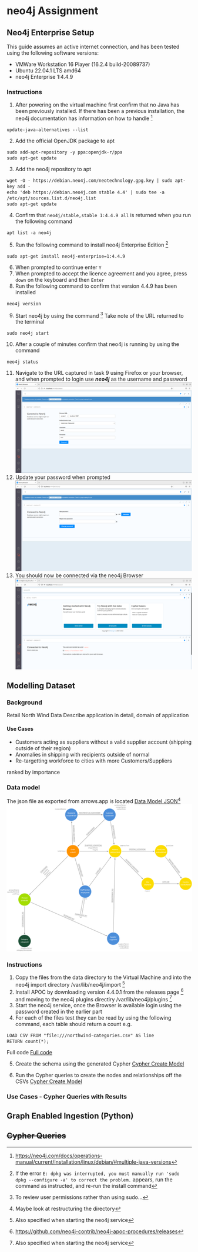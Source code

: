 # neo4j Assignment
## Neo4j Enterprise Setup 
This guide assumes an active internet connection, and has been tested using the following software versions:
- VMWare Workstation 16 Player (16.2.4 build-20089737)
- Ubuntu 22.04.1 LTS amd64
- neo4j Enterprise 1:4.4.9

### Instructions

1. After powering on the virtual machine first confirm that no Java has been previously installed. If there has been a previous installation, the neo4j documentation has information on how to handle [^1] 
```shell
update-java-alternatives --list
```
2. Add the official OpenJDK package to apt
```shell
sudo add-apt-repository -y ppa:openjdk-r/ppa
sudo apt-get update
```
3. Add the neo4j repository to apt
```shell
wget -O - https://debian.neo4j.com/neotechnology.gpg.key | sudo apt-key add -
echo 'deb https://debian.neo4j.com stable 4.4' | sudo tee -a /etc/apt/sources.list.d/neo4j.list
sudo apt-get update
```
4. Confirm that ```neo4j/stable,stable 1:4.4.9 all``` is returned when you run the following command 
```shell
apt list -a neo4j
```
5. Run the following command to install neo4j Enterprise Edition [^2]
```shell
sudo apt-get install neo4j-enterprise=1:4.4.9
```
6. When prompted to continue enter ```Y```
7. When prompted to accept the licence agreement and you agree, press ```down``` on the keyboard and then ```Enter```
8. Run the following command to confirm that version 4.4.9 has been installed
```shell
neo4j version
```
9. Start neo4j by using the command [^3] Take note of the URL returned to the terminal
```shell
sudo neo4j start
```
10. After a couple of minutes confirm that neo4j is running by using the command
```shell
neo4j status
```
11. Navigate to the URL captured in task 9 using Firefox or your browser, and when prompted to login use ***neo4j*** as the username and password
![Login page](/assets/login.png)
12. Update your password when prompted
![Update password page](/assets/updatepassword.png)
13. You should now be connected via the neo4j Browser
![Connected](/assets/connected.png)




## Modelling Dataset
### Background
Retail North Wind Data
Describe application in detail, 
domain of application
#### Use Cases
- Customers acting as suppliers without a valid supplier account (shipping outside of their region)
- Anomalies in shipping with recipients outside of normal
- Re-targetting workforce to cities with more Customers/Suppliers

ranked by importance
### Data model
The json file as exported from arrows.app is located [Data Model JSON](/NorthWind%20Retail%20DataSet.json)[^4]
![Data Model](/assets/datamodel_02.png)
### Instructions
1. Copy the files from the data directory to the Virtual Machine and into the neo4j import directory /var/lib/neo4j/import [^5]
2. Install APOC by downloading version 4.4.0.1 from the releases page [^6] and moving to the neo4j plugins directiry /var/lib/neo4j/plugins [^5]
3. Start the neo4j service, once the Browser is available login using the password created in the earlier part
4. For each of the files test they can be read by using the following command, each table should return a count e.g.
```shell
LOAD CSV FROM "file:///northwind-categories.csv" AS line
RETURN count(*);
```
Full code [Full code](/cypher/cypher_checkfiles.txt)

5. Create the schema using the generated Cypher [Cypher Create Model](/cypher/cypher_createmodel.txt)

6. Run the Cypher queries to create the nodes and relationships off the CSVs [Cypher Create Model](/cypher/importcsv.txt)


### Use Cases - Cypher Queries with Results

## Graph Enabled Ingestion (Python)

## ~~Cypher Queries~~
[^1]: https://neo4j.com/docs/operations-manual/current/installation/linux/debian/#multiple-java-versions
[^2]: If the error ```E: dpkg was interrupted, you must manually run 'sudo dpkg --configure -a' to correct the problem.``` appears, run the command as instructed, and re-run the install command
[^3]: To review user permissions rather than using sudo...
[^4]: Maybe look at restructuring the directory
[^5]: Also specified when starting the neo4j service
[^6]: https://github.com/neo4j-contrib/neo4j-apoc-procedures/releases